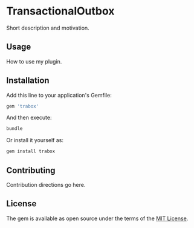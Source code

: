 # TransactionalOutbox

Short description and motivation.

## Usage

How to use my plugin.

## Installation

Add this line to your application's Gemfile:

```ruby
gem 'trabox'
```

And then execute:

```bash
bundle
```

Or install it yourself as:

```bash
gem install trabox
```

## Contributing

Contribution directions go here.

## License

The gem is available as open source under the terms of the [MIT License](https://opensource.org/licenses/MIT).
